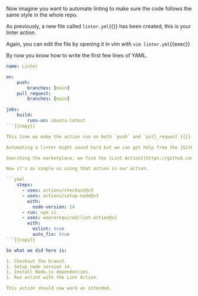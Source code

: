 Now imagine you want to automate linting to make sure the code follows the same style in the whole repo.

As previously, a new file called `linter.yml`{{}} has been created, this is your linter action.

Again, you can edit the file by opening it in vim with `vim linter.yml`{{exec}}

By now you know how to write the first few lines of YAML.

```yaml
name: Linter

on:
	push:
		branches: [main]
	pull_request:
		branches: [main]

jobs:
	build:
		runs-on: ubuntu-latest
```{{copy}}

This time we make the action run on both `push` and `pull_request`{{}} events.

Automating a linter might sound hard but we can get help from the [GitHub marketplace](https://github.com/marketplace).

Searching the marketplace, we find the [Lint Action](https://github.com/marketplace/actions/lint-action).

Now it's as simple as using that action in our action.

```yaml
    steps:
      - uses: actions/checkout@v3
      - uses: actions/setup-node@v3
        with:
          node-version: 14
      - run: npm ci
      - uses: wearerequired/lint-action@v1
        with:
          eslint: true
          auto_fix: true
```{{copy}}

So what we did here is:

1. Checkout the branch.
1. Setup node version 14.
1. Install Node.js dependencies.
1. Run eslint with the Lint Action.

This action should now work as intended.
